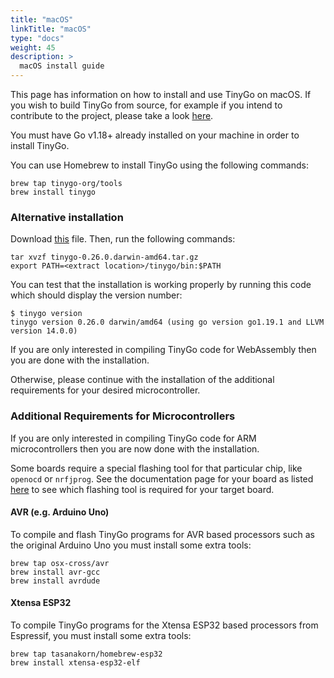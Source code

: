```yaml
---
title: "macOS"
linkTitle: "macOS"
type: "docs"
weight: 45
description: >
  macOS install guide
---
```


This page has information on how to install and use TinyGo on macOS. If you wish to build TinyGo from source, for example if you intend to contribute to the project, please take a look [here](../../../docs/guides/build).

You must have Go v1.18+ already installed on your machine in order to install TinyGo.

You can use Homebrew to install TinyGo using the following commands:

```shell
brew tap tinygo-org/tools
brew install tinygo
```

### Alternative installation

Download [this](https://github.com/tinygo-org/tinygo/releases/download/v0.26.0/tinygo0.26.0.darwin-amd64.tar.gz) file. Then, run the following commands:

```shell
tar xvzf tinygo-0.26.0.darwin-amd64.tar.gz
export PATH=<extract location>/tinygo/bin:$PATH
```

You can test that the installation is working properly by running this code which should display the version number:

```shell
$ tinygo version
tinygo version 0.26.0 darwin/amd64 (using go version go1.19.1 and LLVM version 14.0.0)
```

If you are only interested in compiling TinyGo code for WebAssembly then you are done with the installation.

Otherwise, please continue with the installation of the additional requirements for your desired microcontroller.

### Additional Requirements for Microcontrollers

If you are only interested in compiling TinyGo code for ARM microcontrollers then you are now done with the installation.

Some boards require a special flashing tool for that particular chip, like `openocd` or `nrfjprog`. See the documentation page for your board as listed [here](../../../docs/reference/microcontrollers/) to see which flashing tool is required for your target board.

#### AVR (e.g. Arduino Uno)

To compile and flash TinyGo programs for AVR based processors such as the original Arduino Uno you must install some extra tools:

```shell
brew tap osx-cross/avr
brew install avr-gcc
brew install avrdude
```

#### Xtensa ESP32

To compile TinyGo programs for the Xtensa ESP32 based processors from Espressif, you must install some extra tools:

```shell
brew tap tasanakorn/homebrew-esp32
brew install xtensa-esp32-elf
```
